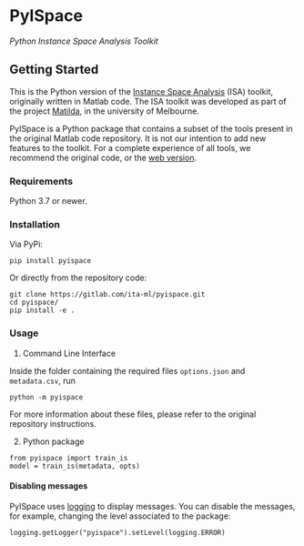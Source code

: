 # PyISpace

_Python Instance Space Analysis Toolkit_

<!--![picture](docs/img/circle-fs.png)-->

## Getting Started

This is the Python version of the [Instance Space Analysis](https://github.com/andremun/InstanceSpace) (ISA) toolkit, originally written in Matlab code. The ISA toolkit was developed as part of the project [Matilda](https://matilda.unimelb.edu.au/matilda/), in the university of Melbourne.

PyISpace is a Python package that contains a subset of the tools present in the original Matlab code repository. It is not our intention to add new features to the toolkit. For a complete experience of all tools, we recommend the original code, or the [web version](https://matilda.unimelb.edu.au/matilda/).

### Requirements
Python 3.7 or newer.

### Installation

Via PyPi:

```
pip install pyispace
```

Or directly from the repository code:
```
git clone https://gitlab.com/ita-ml/pyispace.git
cd pyispace/
pip install -e .
```


### Usage

1. Command Line Interface

Inside the folder containing the required files ``options.json`` and ``metadata.csv``, run  
```
python -m pyispace
```
For more information about these files, please refer to the original repository instructions.

2. Python package

```
from pyispace import train_is
model = train_is(metadata, opts)
```

#### Disabling messages
PyISpace uses [logging](https://docs.python.org/3/library/logging.html) to display messages. You can disable the messages, for example, changing the level associated to the package: 

```
logging.getLogger("pyispace").setLevel(logging.ERROR)
```